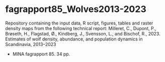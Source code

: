 # fagrapport85_Wolves2013-2023

Repository containing the input data, R script, figures, tables and raster density maps from the following technical report: 
 Milleret, C., Dupont, P., Brøseth, H., Flagstad, Ø., Kindberg, J., Svensson, L., and Bischof, R., 2023.
Estimates of wolf density, abundance, and population dynamics in Scandinavia, 2013–2023
- MINA fagrapport 85. 34 pp.


